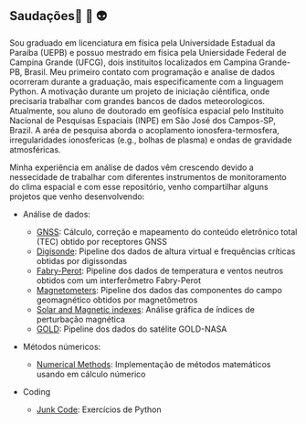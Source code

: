 ## Saudações👋 :space_invader: :alien:


Sou graduado em licenciatura em física pela Universidade Estadual da Paraíba (UEPB) e possuo mestrado em física pela Uniersidade Federal de Campina Grande (UFCG), dois instituitos localizados em Campina Grande-PB, Brasil. Meu primeiro contato com programação e analise de dados ocorreram durante a graduação, mais especificamente com a linguagem Python. A motivação durante um projeto de iniciação ciêntifica, onde precisaria trabalhar com grandes bancos de dados meteorologicos. Atualmente, sou aluno de doutorado em geofísica espacial pelo Instituito Nacional de Pesquisas Espaciais (INPE) em São José dos Campos-SP, Brazil. A aréa de pesquisa aborda o acoplamento ionosfera-termosfera, irregularidades ionosfericas (e.g., bolhas de plasma) e ondas de gravidade atmosféricas. 

Minha experiência em análise de dados vêm crescendo devido a nessecidade de trabalhar com diferentes instrumentos de monitoramento do clima espacial e com esse repositório, venho compartilhar alguns projetos que venho desenvolvendo:


- Análise de dados:
    - [GNSS](https://github.com/LuizFillip/GNSS): Cálculo, correção e mapeamento do conteúdo eletrônico total (TEC) obtido por receptores GNSS 
    - [Digisonde](https://github.com/LuizFillip/Digisonde): Pipeline dos dados de altura virtual e frequências críticas obtidas por digissondas
    - [Fabry-Perot](https://github.com/LuizFillip/Fabry-Perot): Pipeline dos dados de temperatura e ventos neutros obtidos com um interferômetro Fabry-Perot
    - [Magnetometers](https://github.com/LuizFillip/Magnetometers): Pipeline dos dados das componentes do campo geomagnético obtidos por magnetômetros
    - [Solar and Magnetic indexes](https://github.com/LuizFillip/Geomagnetic-Solar-Indices): Análise gráfica de índices de perturbação magnética 
    - [GOLD](https://github.com/LuizFillip/GOLD): Pipeline dos dados do satélite GOLD-NASA
    
- Métodos númericos:
    - [Numerical Methods](https://github.com/LuizFillip/NumericalMethods): Implementação de métodos matemáticos usando em cálculo númerico
    
- Coding
    - [Junk Code](https://github.com/LuizFillip/JunkCode): Exercícios de Python
    



